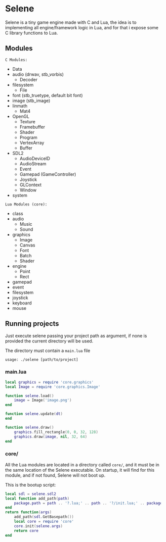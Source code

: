 # Selene

Selene is a tiny game engine made with C and Lua, the idea is to implementing all engine/framework logic in Lua, and for that i expose some C library functions to Lua.

## Modules

`C Modules:`
- Data
- audio (drwav, stb_vorbis)
    - Decoder
- filesystem
    - File
- font (stb_truetype, default bit font)
- image (stb_image)
- linmath
    - Mat4
- OpenGL
    - Texture
    - Framebuffer
    - Shader
    - Program
    - VertexArray
    - Buffer
- SDL2
    - AudioDeviceID
    - AudioStream
    - Event
    - Gamepad (GameController)
    - Joystick
    - GLContext
    - Window
- system

`Lua Modules (core):`
- class
- audio
    - Music
    - Sound
- graphics
    - Image
    - Canvas
    - Font
    - Batch
    - Shader
- engine
    - Point
    - Rect
- gamepad
- event
- filesystem
- joystick
- keyboard
- mouse

## Running projects

Just execute selene passing your project path as argument, if none is provided the current directory will be used.

The directory must contain a `main.lua` file

`usage: ./selene [path/to/project]`


### main.lua
```lua
local graphics = require 'core.graphics'
local Image = require 'core.graphics.Image'

function selene.load()
    image = Image('image.png')
end

function selene.update(dt)
end

function selene.draw()
    graphics.fill_rectangle(0, 0, 32, 128)
    graphics.draw(image, nil, 32, 64)
end
```

### core/

All the Lua modules are located in a directory called `core/`, and it must be in the same location of the Selene executable.
On startup, it will find for this module, and if not found, Selene will not boot up.

This is the bootup script:
```lua
local sdl = selene.sdl2
local function add_path(path)
    package.path = path .. '?.lua;' .. path .. '?/init.lua;' .. package.path
end
return function(args)
    add_path(sdl.GetBasepath())
    local core = require 'core'
    core.init(selene.args)
    return core
end
```
